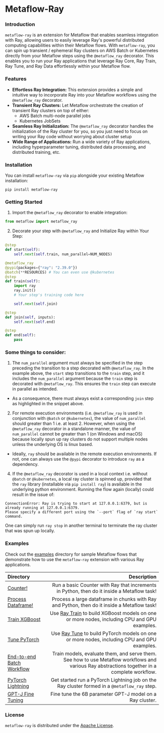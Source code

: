# Metaflow-Ray

### Introduction
`metaflow-ray` is an extension for Metaflow that enables seamless integration with Ray, allowing users to easily leverage 
Ray's powerful distributed computing capabilities within their Metaflow flows. With `metaflow-ray`, you can spin up transient / ephemeral Ray clusters on AWS Batch or Kubernetes directly from your Metaflow steps using the `@metaflow_ray` decorator. This enables you to run your Ray applications that leverage Ray Core, Ray Train, Ray Tune, and Ray Data effortlessly within your Metaflow flow.

### Features
- <b>Effortless Ray Integration:</b> This extension provides a simple and intuitive way to incorporate Ray 
into your Metaflow workflows using the `@metaflow_ray` decorator.
- <b>Transient Ray Clusters:</b> Let Metaflow orchestrate the creation of transient Ray clusters on top of either:
    - AWS Batch multi-node parallel jobs
    - Kubernetes JobSets
- <b>Seamless Ray Initialization:</b> The `@metaflow_ray` decorator handles the initialization of the Ray cluster for you, so you just need to focus on writing your Ray code without worrying about cluster setup
- <b>Wide Range of Applications:</b> Run a wide variety of Ray applications, including hyperparameter tuning, distributed data processing, and distributed training, etc.

### Installation
You can install `metaflow-ray` via `pip` alongside your existing Metaflow installation:
```
pip install metaflow-ray
```

### Getting Started
1. Import the `@metaflow_ray` decorator to enable integration:

```python
from metaflow import metaflow_ray
```

2. Decorate your step with `@metaflow_ray` and Initialize Ray within Your Step:

```python
@step
def start(self):
    self.next(self.train, num_parallel=NUM_NODES)

@metaflow_ray
@pypi(packages={"ray": "2.39.0"})
@batch(**RESOURCES) # You can even use @kubernetes 
@step
def train(self):
    import ray
    ray.init()
    # Your step's training code here

    self.next(self.join)

@step
def join(self, inputs):
    self.next(self.end)

@step
def end(self):
    pass
```

### Some things to consider:

1. The `num_parallel` argument must always be specified in the step preceding the transition to a step decorated with `@metaflow_ray`. In the example above, the `start` step transitions to the `train` step, and it includes the `num_parallel` argument because the `train` step is decorated with `@metaflow_ray`. This ensures the `train` step can execute in parallel as intended.
- As a consequence, there must always exist a corresponding `join` step as highlighted in the snippet above.

2. For remote execution environments (i.e. `@metaflow_ray` is used in conjunction with `@batch` or `@kubernetes`), the value of `num_parallel` should greater than 1 i.e. at least 2. However, when using the `@metaflow_ray` decorator in a standalone manner, the value of `num_parallel` cannot be greater than 1 (on Windows and macOS) because locally spun up ray clusters do not support multiple nodes unless the underlying OS is linux based.
- Ideally, `ray` should be available in the remote execution environments. If not, one can always use the `@pypi` decorator to introduce `ray` as a dependency.

4. If the `@metaflow_ray` decorator is used in a local context i.e. without `@batch` or `@kubernetes`, a local ray cluster is spinned up, provided that the `ray` library (installable via `pip install ray`) is available in the underlying python environment. Running the flow again (locally) could result in the issue of:
```
ConnectionError: Ray is trying to start at 127.0.0.1:6379, but is already running at 127.0.0.1:6379.
Please specify a different port using the `--port` flag of `ray start` command.
```
One can simply run `ray stop` in another terminal to terminate the ray cluster that was spun up locally.

### Examples
Check out the [examples](/examples) directory for sample Metaflow flows that demonstrate how to use the `metaflow-ray` extension 
with various Ray applications.

| Directory | Description |
| :--- | ---: |
| [Counter!](examples/basic_counter/README.md) | Run a basic Counter with Ray that increments in Python, then do it inside a Metaflow task! |
| [Process Dataframe!](examples/dataframe_process/README.md) | Process a large dataframe in chunks with Ray and Python, then do it inside a Metaflow task! |
| [Train XGBoost](examples/train/README.md) | Use [Ray Train](https://docs.ray.io/en/latest/train/train.html) to build XGBoost models on one or more nodes, including CPU and GPU examples. |  
| [Tune PyTorch](examples/tune/README.md) | Use [Ray Tune](https://docs.ray.io/en/latest/tune/tune.html) to build PyTorch models on one or more nodes, including CPU and GPU examples. |  
| [End-to-end Batch Workflow](examples/e2e-batch/README.md) | Train models, evaluate them, and serve them. See how to use Metaflow workflows and various Ray abstractions together in a complete workflow. |
| [PyTorch Lightning](examples/ray-lightning-tune/README.md) | Get started run a PyTorch Lightning job on the Ray cluster formed in a `@metaflow_ray` step. |
| [GPT-J Fine Tuning](examples/ray-fine-tuning-gpt-j/README.md) | Fine tune the 6B parameter GPT-J model on a Ray cluster. |

### License
`metaflow-ray` is distributed under the <u>Apache License</u>.